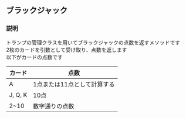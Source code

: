 ## ブラックジャック  
### 説明
トランプの管理クラスを用いてブラックジャックの点数を返すメソッドです  
2枚のカードを引数として受け取り、点数を返します  
以下がカードの点数です

|カード|点数|
|---|---|
|A|1点または11点として計算する|
|J, Q, K|10点|
|2~10|数字通りの点数|